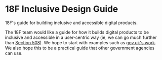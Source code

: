 18F Inclusive Design Guide
==========================

18F's guide for building inclusive and accessible digital products.

The 18F team would like a guide for how it builds digital products to be inclusive and accessible in a user-centric way (ie, we can go much further than [Section 508](http://www.access-board.gov/guidelines-and-standards/communications-and-it/about-the-section-508-standards)). We hope to start with examples such as [gov.uk's work](https://www.gov.uk/help/accessibility). We also hope this to be a practical guide that other government agencies can use.
